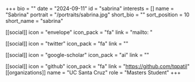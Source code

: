 +++
bio = "" 
date = "2024-09-11" 
id = "sabrina" 
interests = [] 
name = "Sabrina" 
portrait = "/portraits/sabrina.jpg" 
short_bio = "" 
sort_position = 10
 short_name = "sabrina" 

[[social]] 
    icon = "envelope" 
    icon_pack = "fa" 
    link = "mailto: "

 [[social]] 
    icon = "twitter" 
    icon_pack = "fa" 
    link = "" 

[[social]] 
    icon = "google-scholar" 
    icon_pack = "ai" 
    link = "" 

[[social]] 
    icon = "github" 
    icon_pack = "fa" 
    link = "https://github.com/tqpatil" 
[[organizations]] 
     name = "UC Santa Cruz" 
      role = "Masters Student" 
+++